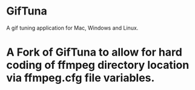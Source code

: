 # GifTuna
A gif tuning application for Mac, Windows and Linux.

# A Fork of GifTuna to allow for hard coding of ffmpeg directory location via ffmpeg.cfg file variables.
